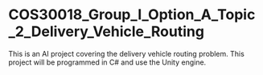 # COS30018_Group_I_Option_A_Topic_2_Delivery_Vehicle_Routing
This is an AI project covering the delivery vehicle routing problem. This project will be programmed in C# and use the Unity engine.
